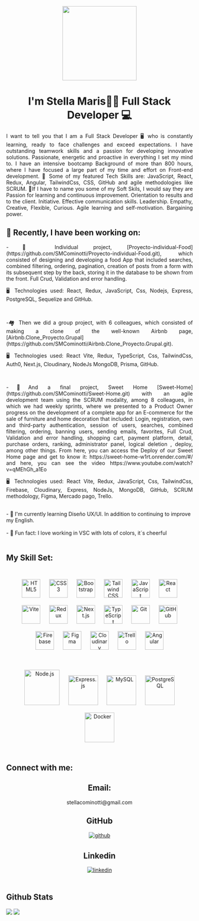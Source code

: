 <div align="center">
<img src="https://cdn-vana.com/cdn-cgi/image/width=640,format=auto,quality=80/https://storage.googleapis.com/vana-jobs-output/caae3b79-26b6-4f69-96f0-eb5e8c0c271b%2F94782212-327d-4a1a-b40b-45236f6508e5.png" align="center" height="200" width="200" />
</div>  
  

# <div align="center">I'm Stella Maris👩‍💻 Full Stack Developer 💻</div>  
<div align="justify">
<p> I want to tell you that I am a Full Stack Developer 🖥️ who is constantly learning, ready to face challenges and exceed expectations. I have outstanding teamwork skills and a passion for developing innovative solutions. Passionate, energetic and proactive in everything I set my mind to. I have an intensive bootcamp Background of more than 800 hours, where I have focused a large part of my time and effort on Front-end development.
🚀 Some of my featured Tech Skills are: JavaScript, React, Redux, Angular, TailwindCss, CSS, GitHub and agile methodologies like SCRUM.
🫶If I have to name you some of my Soft Skils, I would say they are Passion for learning and continuous improvement. Orientation to results and to the client. Initiative. Effective communication skills. Leadership. Empathy, Creative, Flexible, Curious. Agile learning and self-motivation. Bargaining power. </p>
</div>

 
##  🔭 Recently, I have been working on: 
<div align="justify">
<p>
-🍔 Individual project, [Proyecto-individual-Food](https://github.com/SMCominotti/Proyecto-individual-Food.git), which consisted of designing and developing a food App that included searches, combined filtering, ordering, pagination, creation of posts from a form with its subsequent step by the back, storing it in the database to be shown from the front. Full Crud, Validation and error handling.
</p> 
<p>
🖥️ Technologies used: React, Redux, JavaScript, Css, Nodejs, Express, PostgreSQL, Sequelize and GitHub.
</p> 
</div>
<br/> 
<div align="justify">
<p>
-🏘️ Then we did a group project, with 6 colleagues, which consisted of making a clone of the well-known Airbnb page, [Airbnb.Clone_Proyecto.Grupal](https://github.com/SMCominotti/Airbnb.Clone_Proyecto.Grupal.git).
</p>
<p>
🖥️ Technologies used: React Vite, Redux, TypeScript, Css, TailwindCss, Auth0, Next.js, Cloudinary, NodeJs MongoDB, Prisma, GitHub.
 </p> 
</div>
<br/> 
<div align="justify">
<p>
-🏡And a final project, Sweet Home [Sweet-Home](https://github.com/SMCominotti/Sweet-Home.git) with an agile development team using the SCRUM modality, among 8 colleagues, in which we had weekly sprints, where we presented to a Product Owner progress on the development of a complete app for an E-commerce for the sale of furniture and home decoration that included: Login, registration, own and third-party authentication, session of users, searches, combined filtering, ordering, banning users, sending emails, favorites, Full Crud, Validation and error handling, shopping cart, payment platform, detail, purchase orders, ranking, administrator panel, logical deletion , deploy, among other things. From here, you can access the Deploy of our Sweet Home page and get to know it: https://sweet-home-w1rt.onrender.com/#/ and here, you can see the video https://www.youtube.com/watch?v=qMEhGh_a1Eo
</p> 
<p>
🖥️ Technologies used: React Vite, Redux, JavaScript, Css, TailwindCss, Firebase, Cloudinary, Express, NodeJs, MongoDB, GitHub, SCRUM methodology, Figma, Mercado pago, Trello.
</p>
</div>
<br/> 
- 👀 I'm currently learning Diseño UX/UI. In addition to continuing to improve my English.
<br/> 
<br/> 
- 🌈 Fun fact: I love working in VSC with lots of colors, it´s cheerful  
  

<br/>  
<br/> 

## My Skill Set:  
<br>



 
<div align="center">
<a href="https://html.com/html5/" target="_blank"><img style="margin: 10px" src="https://profilinator.rishav.dev/skills-assets/html5-original-wordmark.svg" alt="HTML5" height="50" /></a>
<a href="https://www.w3schools.com/css/" target="_blank"><img style="margin: 10px" src="https://profilinator.rishav.dev/skills-assets/css3-original-wordmark.svg" alt="CSS3" height="50" /></a>
<a href="https://getbootstrap.com/docs/3.4/javascript/" target="_blank"><img style="margin: 10px" src="https://profilinator.rishav.dev/skills-assets/bootstrap-plain.svg" alt="Bootstrap" height="50" /></a>
<a href="https://www.tailwindcss.com/" target="_blank"><img style="margin: 10px" src="https://profilinator.rishav.dev/skills-assets/tailwindcss.svg" alt="Tailwind CSS" height="50" /></a>
<a href="https://www.javascript.com/" target="_blank"><img style="margin: 10px" src="https://profilinator.rishav.dev/skills-assets/javascript-original.svg" alt="JavaScript" height="50" /></a>
<a href="https://reactjs.org/" target="_blank"><img style="margin: 10px" src="https://profilinator.rishav.dev/skills-assets/react-original-wordmark.svg" alt="React" height="50" /></a>
<a href="https://vitejs.dev/" target="_blank"><img style="margin: 10px" src="https://tse4.mm.bing.net/th?id=OIP.sjmTj1vtTlo_PKXhRYqHPgHaHa&pid=Api&P=0&h=180" alt="Vite" height="50" /></a>  
<a href="https://redux.js.org/" target="_blank"><img style="margin: 10px" src="https://profilinator.rishav.dev/skills-assets/redux-original.svg" alt="Redux" height="50" /></a>
<a href="https://nextjs.org/" target="_blank"><img style="margin: 10px" src="https://tse2.mm.bing.net/th?id=OIP.KhEi6z8wYQZVa0IFYmaUXAHaHa&pid=Api&P=0&h=180" alt="Next.js" height="50" /></a>
<a href="https://www.typescriptlang.org/" target="_blank"><img style="margin: 10px" src="https://profilinator.rishav.dev/skills-assets/typescript-original.svg" alt="TypeScript" height="50" /></a>
<a href="https://git-scm.com/" target="_blank"><img style="margin: 10px" src="https://profilinator.rishav.dev/skills-assets/git-scm-icon.svg" alt="Git" height="50" /></a>
<a href="https://github.com/" target="_blank"><img style="margin: 10px" src="https://play-lh.googleusercontent.com/PCpXdqvUWfCW1mXhH1Y_98yBpgsWxuTSTofy3NGMo9yBTATDyzVkqU580bfSln50bFU=w240-h480-rw" alt="GitHub" height="50" /></a>
<a href="https://firebase.google.com/" target="_blank"><img style="margin: 10px" src="https://profilinator.rishav.dev/skills-assets/firebase.png" alt="Firebase" height="50" /></a>
<a href="https://www.figma.com/" target="_blank"><img style="margin: 10px" src="https://profilinator.rishav.dev/skills-assets/figma-icon.svg" alt="Figma" height="50" /></a>
<a href="https://cloudinary.com/" target="_blank"><img style="margin: 10px" src="https://s3.amazonaws.com/awsmp-logos/cloudinary.png" alt="Cloudinary" height="50" /></a>
<a href="https://trello.com/" target="_blank"><img style="margin: 10px" src="https://logosmarcas.net/wp-content/uploads/2021/03/Trello-Logo-650x366.png" alt="Trello" height="50" /></a>
<a href="https://angular.io/" target="_blank"><img style="margin: 10px" src="https://openclipart.org/image/2400px/svg_to_png/272339/angular.png" alt="Angular" height="50" /></a>
</div>

</td><td valign="top" width="33%">

<br>
<br>
 
<div align="center">  
<a href="https://nodejs.org/" target="_blank"><img style="margin: 10px" src="https://profilinator.rishav.dev/skills-assets/nodejs-original-wordmark.svg" alt="Node.js" height="95" /></a>  
<a href="https://expressjs.com/" target="_blank"><img style="margin: 10px" src="https://profilinator.rishav.dev/skills-assets/express-original-wordmark.svg" alt="Express.js" height="80" /></a>  
<a href="https://www.mysql.com/" target="_blank"><img style="margin: 10px" src="https://profilinator.rishav.dev/skills-assets/mysql-original-wordmark.svg" alt="MySQL" height="80" /></a>  
<a href="https://www.postgresql.org/" target="_blank"><img style="margin: 10px" src="https://profilinator.rishav.dev/skills-assets/postgresql-original-wordmark.svg" alt="PostgreSQL" height="80" /></a>  
<a href="https://www.docker.com/" target="_blank"><img style="margin: 10px" src="https://www.hamrodev.com/images/BLOGPOSTS---EN/docker-joomla/logo-docker.jpg" alt="Docker" height="80" /></a>
</div>
</td><td valign="top" width="33%">


<br/>  

## Connect with me:

<div align="center"> 
<h2> Email:</h2>
stellacominotti@gmail.com
<h2> GitHub</h2>
<a href="https://github.com/SMCominotti" target="_blank">
<img src=https://img.shields.io/badge/github-%2324292e.svg?&style=for-the-badge&logo=github&logoColor=white alt=github style="margin-bottom: 5px;" />
</a>
<h2>Linkedin</h2>
<a href="https://linkedin.com/in/https://www.linkedin.com/in/stella-maris-cominotti/" target="_blank">
<img src=https://img.shields.io/badge/linkedin-%231E77B5.svg?&style=for-the-badge&logo=linkedin&logoColor=white alt=linkedin style="margin-bottom: 5px;" />
</a>  
</div>  
  

<br/>  


## Github Stats  

<div>
  <img src="https://github-readme-stats.vercel.app/api?username=SMCominotti&show_icons=true&count_private=true&hide_border=true" align="center" />
  <img src="https://github-readme-stats.vercel.app/api/top-langs/?username=SMCominotti&theme=react&layout=compact&langs_count=6&include_all_commits=true" align="center" />
</div>




